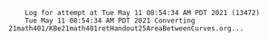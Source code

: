         Log for attempt at Tue May 11 08:54:34 AM PDT 2021 (13472)
        Tue May 11 08:54:34 AM PDT 2021 Converting 21math401/KBe21math401retHandout25AreaBetweenCurves.org...
